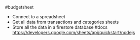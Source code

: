#budgetsheet
- Connect to a spreadsheet 
- Get all data from transactions and categories sheets
- Store all the data in a firestore database
#docs
https://developers.google.com/sheets/api/quickstart/nodejs